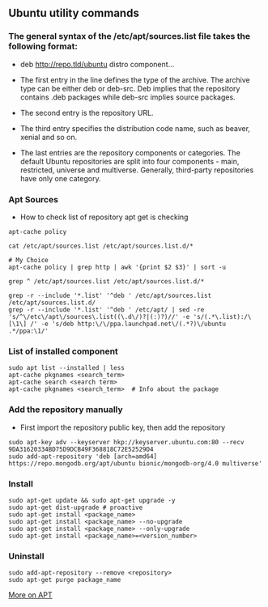 ## Ubuntu utility commands

### The general syntax of the /etc/apt/sources.list file takes the following format:

- deb http://repo.tld/ubuntu distro component...

- The first entry in the line defines the type of the archive. The archive type can be either deb or deb-src. Deb implies that the repository contains .deb packages while deb-src implies source packages.
- The second entry is the repository URL.
- The third entry specifies the distribution code name, such as beaver, xenial and so on.
- The last entries are the repository components or categories. The default Ubuntu repositories are split into four components - main, restricted, universe and multiverse. Generally, third-party repositories have only one category.


### Apt Sources

- How to check list of repository apt get is checking

```shell script
apt-cache policy

cat /etc/apt/sources.list /etc/apt/sources.list.d/*

# My Choice
apt-cache policy | grep http | awk '{print $2 $3}' | sort -u

grep ^ /etc/apt/sources.list /etc/apt/sources.list.d/* 

grep -r --include '*.list' '^deb ' /etc/apt/sources.list /etc/apt/sources.list.d/
grep -r --include '*.list' '^deb ' /etc/apt/ | sed -re 's/^\/etc\/apt\/sources\.list((\.d\/)?|(:)?)//' -e 's/(.*\.list):/\[\1\] /' -e 's/deb http:\/\/ppa.launchpad.net\/(.*?)\/ubuntu .*/ppa:\1/'

```

### List of installed component

```
sudo apt list --installed | less
apt-cache pkgnames <search_term>
apt-cache search <search term>
apt-cache pkgnames <search_term>  # Info about the package
```

### Add the repository manually

- First import the repository public key, then add the repository

``` shell script
sudo apt-key adv --keyserver hkp://keyserver.ubuntu.com:80 --recv 9DA31620334BD75D9DCB49F368818C72E52529D4
sudo add-apt-repository 'deb [arch=amd64] https://repo.mongodb.org/apt/ubuntu bionic/mongodb-org/4.0 multiverse'
```

### Install

```shell script
sudo apt-get update && sudo apt-get upgrade -y
sudo apt-get dist-upgrade # proactive
sudo apt-get install <package_name>
sudo apt-get install <package_name> --no-upgrade
sudo apt-get install <package_name> --only-upgrade
sudo apt-get install <package_name>=<version_number>
```

### Uninstall

```shell script
sudo add-apt-repository --remove <repository>
sudo apt-get purge package_name
```

[More on APT](https://linuxize.com/post/how-to-add-apt-repository-in-ubuntu/)